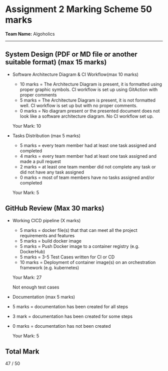 # Assignment 2 Marking Scheme 50 marks
 
**Team Name:** Algoholics
 
---
## System Design (PDF or MD file or another suitable format) (max 15 marks)
 
  - Software Architecture Diagram & CI Workflow(max 10 marks)
    - 10 marks = The Architecture Diagram is present, it is formatted using proper graphic symbols. CI workflow is set up using GitAction with proper comments
    -  5 marks = The Architecture Diagram is present, it is not formatted well. CI workflow is set up but with no proper comments.
    -  0 marks = No diagram present or the presented document does not look like a software architecture diagram. No CI workflow set up.
 
    Your Mark: 10

  - Tasks Distribution (max 5 marks)
    - 5 marks  = every team member had at least one task assigned and completed
    - 4 marks  = every team member had at least one task assigned and made a pull request
    - 2 marks  = at least one team member did not complete any task or did not have any task assigned
    - 0 marks  = most of team members have no tasks assigned and/or completed
 
    Your Mark: 5
 
 
## GitHub Review (Max 30 marks) 

  
  - Working CICD pipeline (X marks)
    - 5 marks  = docker file(s) that that can meet all the project requirements and features
    - 5 marks  = build docker image
    - 5 marks  = Push Docker image to a container registry (e.g. DockerHub)
    - 5 marks  = 3-5 Test Cases written for CI or CD
    - 10 marks = Deployment of container image(s) on an orchestration framework (e.g. kubernetes) 
	
    Your Mark: 27

    Not enough test cases

  - Documentation (max 5 marks)
 
  - 5 marks = documentation has been created for all steps
  - 3 mark = documentation has been created for some steps
  - 0 marks = documentation has not been created
    
    Your Mark: 5
 

 
## Total Mark
 
47 / 50